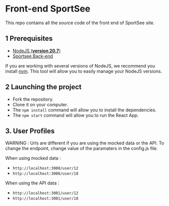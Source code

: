 # Front-end SportSee

This repo contains all the source code of the front end of SportSee site.
## 1 Prerequisites

- [NodeJS (**version 20.7**)](https://nodejs.org/en/)
- [Sportsee Back-end](https://github.com/OpenClassrooms-Student-Center/P9-front-end-dashboard)

If you are working with several versions of NodeJS, we recommend you install [nvm](https://github.com/nvm-sh/nvm). This tool will allow you to easily manage your NodeJS versions.

## 2 Launching the project

- Fork the repository.
- Clone it on your computer.
- The `npm install` command will allow you to install the dependencies.
- The `npm start` command will allow you to run the React App.

## 3. User Profiles

WARNING : Urls are different if you are using the mocked data or the API.
To change the endpoint, change value of the paramaters in the config.js file.

When using mocked data :
- `http://localhost:3000/user/12`
- `http://localhost:3000/user/18`

When using the API data :
- `http://localhost:3001/user/12`
- `http://localhost:3001/user/18`

